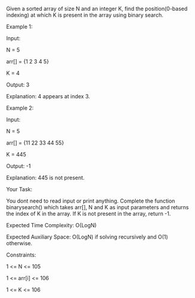 Given a sorted array of size N and an integer K, find the position(0-based indexing) at which K is present in the array using binary search.

Example 1:

Input:

N = 5

arr[] = {1 2 3 4 5}

K = 4

Output: 3

Explanation: 4 appears at index 3.

Example 2:

Input:

N = 5

arr[] = {11 22 33 44 55}

K = 445

Output: -1

Explanation: 445 is not present.


Your Task: 

You dont need to read input or print anything. Complete the function binarysearch() which takes arr[], N and K as input parameters and returns the index of K in the array. If K is not present in the array, return -1.


Expected Time Complexity: O(LogN)

Expected Auxiliary Space: O(LogN) if solving recursively and O(1) otherwise.


Constraints:

1 <= N <= 105

1 <= arr[i] <= 106

1 <= K <= 106
